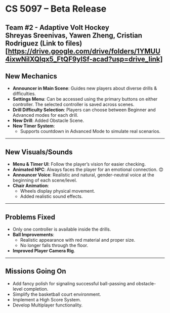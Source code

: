 # CS 5097 – Beta Release  
**Team #2 - Adaptive Volt Hockey**  
**Shreyas Sreenivas, Yawen Zheng, Cristian Rodriguez**
(Link to files)[https://drive.google.com/drive/folders/1YMUU4ixwNilXQIqx5_FtQF9yISf-acad?usp=drive_link]
---

## **New Mechanics**
- **Announcer in Main Scene**: Guides new players about diverse drills & difficulties.  
- **Settings Menu**: Can be accessed using the primary buttons on either controller. The selected controller is saved across scenes.  
- **Drill Difficulty Selection**: Players can choose between Beginner and Advanced modes for each drill.  
- **New Drill**: Added Obstacle Scene.  
- **New Timer System**:  
  - Supports countdown in Advanced Mode to simulate real scenarios.  

---

## **New Visuals/Sounds**
- **Menu & Timer UI**: Follow the player’s vision for easier checking.  
- **Animated NPC**: Always faces the player for an emotional connection. 😊  
- **Announcer Voice**: Realistic and natural, gender-neutral voice at the beginning of each scene/level.  
- **Chair Animation**:  
  - Wheels display physical movement.  
  - Added realistic sound effects.  

---

## **Problems Fixed**
- Only one controller is available inside the drills.  
- **Ball Improvements**:  
  - Realistic appearance with red material and proper size.  
  - No longer falls through the floor.  
- **Improved Player Camera Rig**.  

---

## **Missions Going On**
- Add fancy polish for signaling successful ball-passing and obstacle-level completion.  
- Simplify the basketball court environment.  
- Implement a High Score System.  
- Develop Multiplayer functionality.  

